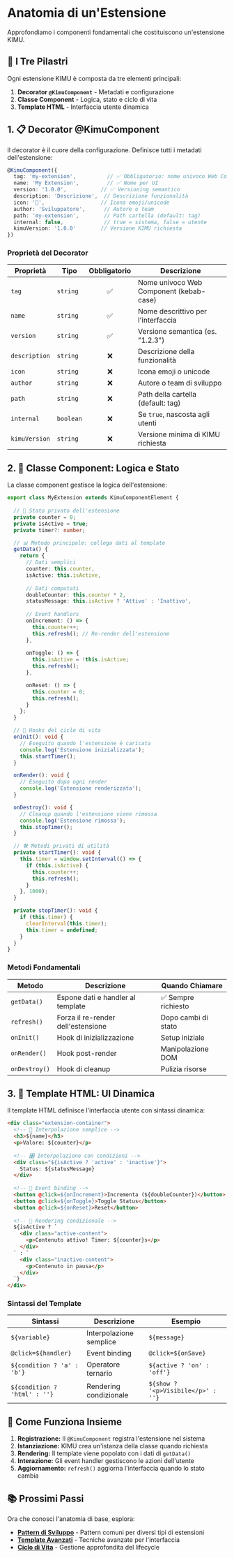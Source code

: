 # Anatomia di un'Estensione

Approfondiamo i componenti fondamentali che costituiscono un'estensione KIMU.

## 🔧 I Tre Pilastri

Ogni estensione KIMU è composta da tre elementi principali:

1. **Decorator `@KimuComponent`** - Metadati e configurazione
2. **Classe Component** - Logica, stato e ciclo di vita
3. **Template HTML** - Interfaccia utente dinamica

## 1. 📋 Decorator @KimuComponent

Il decorator è il cuore della configurazione. Definisce tutti i metadati dell'estensione:

```typescript
@KimuComponent({
  tag: 'my-extension',          // ✅ Obbligatorio: nome univoco Web Component
  name: 'My Extension',         // ✅ Nome per UI
  version: '1.0.0',           // ✅ Versioning semantico
  description: 'Descrizione',  // Descrizione funzionalità
  icon: '🎯',                  // Icona emoji/unicode
  author: 'Sviluppatore',      // Autore o team
  path: 'my-extension',        // Path cartella (default: tag)
  internal: false,             // true = sistema, false = utente
  kimuVersion: '1.0.0'        // Versione KIMU richiesta
})
```

### Proprietà del Decorator

| Proprietà | Tipo | Obbligatorio | Descrizione |
|-----------|------|:------------:|-------------|
| `tag` | `string` | ✅ | Nome univoco Web Component (kebab-case) |
| `name` | `string` | ✅ | Nome descrittivo per l'interfaccia |
| `version` | `string` | ✅ | Versione semantica (es. "1.2.3") |
| `description` | `string` | ❌ | Descrizione della funzionalità |
| `icon` | `string` | ❌ | Icona emoji o unicode |
| `author` | `string` | ❌ | Autore o team di sviluppo |
| `path` | `string` | ❌ | Path della cartella (default: tag) |
| `internal` | `boolean` | ❌ | Se `true`, nascosta agli utenti |
| `kimuVersion` | `string` | ❌ | Versione minima di KIMU richiesta |

## 2. 🎯 Classe Component: Logica e Stato

La classe component gestisce la logica dell'estensione:

```typescript
export class MyExtension extends KimuComponentElement {
  
  // 🔐 Stato privato dell'estensione
  private counter = 0;
  private isActive = true;
  private timer?: number;

  // 📊 Metodo principale: collega dati al template
  getData() {
    return {
      // Dati semplici
      counter: this.counter,
      isActive: this.isActive,
      
      // Dati computati
      doubleCounter: this.counter * 2,
      statusMessage: this.isActive ? 'Attivo' : 'Inattivo',
      
      // Event handlers
      onIncrement: () => {
        this.counter++;
        this.refresh(); // Re-render dell'estensione
      },
      
      onToggle: () => {
        this.isActive = !this.isActive;
        this.refresh();
      },

      onReset: () => {
        this.counter = 0;
        this.refresh();
      }
    };
  }

  // 🔄 Hooks del ciclo di vita
  onInit(): void {
    // Eseguito quando l'estensione è caricata
    console.log('Estensione inizializzata');
    this.startTimer();
  }

  onRender(): void {
    // Eseguito dopo ogni render
    console.log('Estensione renderizzata');
  }

  onDestroy(): void {
    // Cleanup quando l'estensione viene rimossa
    console.log('Estensione rimossa');
    this.stopTimer();
  }

  // 🛠️ Metodi privati di utilità
  private startTimer(): void {
    this.timer = window.setInterval(() => {
      if (this.isActive) {
        this.counter++;
        this.refresh();
      }
    }, 1000);
  }

  private stopTimer(): void {
    if (this.timer) {
      clearInterval(this.timer);
      this.timer = undefined;
    }
  }
}
```

### Metodi Fondamentali

| Metodo | Descrizione | Quando Chiamare |
|--------|-------------|-----------------|
| `getData()` | Espone dati e handler al template | ✅ Sempre richiesto |
| `refresh()` | Forza il re-render dell'estensione | Dopo cambi di stato |
| `onInit()` | Hook di inizializzazione | Setup iniziale |
| `onRender()` | Hook post-render | Manipolazione DOM |
| `onDestroy()` | Hook di cleanup | Pulizia risorse |

## 3. 🎨 Template HTML: UI Dinamica

Il template HTML definisce l'interfaccia utente con sintassi dinamica:

```html
<div class="extension-container">
  <!-- 📝 Interpolazione semplice -->
  <h3>${name}</h3>
  <p>Valore: ${counter}</p>
  
  <!-- 🎛️ Interpolazione con condizioni -->
  <div class="${isActive ? 'active' : 'inactive'}">
    Status: ${statusMessage}
  </div>
  
  <!-- 🔘 Event binding -->
  <button @click=${onIncrement}>Incrementa (${doubleCounter})</button>
  <button @click=${onToggle}>Toggle Status</button>
  <button @click=${onReset}>Reset</button>
  
  <!-- 🔀 Rendering condizionale -->
  ${isActive ? `
    <div class="active-content">
      <p>Contenuto attivo! Timer: ${counter}s</p>
    </div>
  ` : `
    <div class="inactive-content">
      <p>Contenuto in pausa</p>
    </div>
  `}
</div>
```

### Sintassi del Template

| Sintassi | Descrizione | Esempio |
|----------|-------------|---------|
| `${variable}` | Interpolazione semplice | `${message}` |
| `@click=${handler}` | Event binding | `@click=${onSave}` |
| `${condition ? 'a' : 'b'}` | Operatore ternario | `${active ? 'on' : 'off'}` |
| `${condition ? 'html' : ''}` | Rendering condizionale | `${show ? '<p>Visibile</p>' : ''}` |

## 🔗 Come Funziona Insieme

1. **Registrazione:** Il `@KimuComponent` registra l'estensione nel sistema
2. **Istanziazione:** KIMU crea un'istanza della classe quando richiesta
3. **Rendering:** Il template viene popolato con i dati di `getData()`
4. **Interazione:** Gli event handler gestiscono le azioni dell'utente
5. **Aggiornamento:** `refresh()` aggiorna l'interfaccia quando lo stato cambia

## 📚 Prossimi Passi

Ora che conosci l'anatomia di base, esplora:

- **[Pattern di Sviluppo](./patterns.md)** - Pattern comuni per diversi tipi di estensioni
- **[Template Avanzati](./templates.md)** - Tecniche avanzate per l'interfaccia
- **[Ciclo di Vita](./lifecycle.md)** - Gestione approfondita del lifecycle
